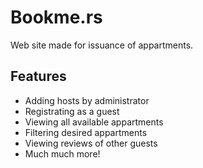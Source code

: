 # Bookme.rs

Web site made for issuance of appartments.

## Features
- Adding hosts by administrator
- Registrating as a guest
- Viewing all available appartments
- Filtering desired appartments
- Viewing reviews of other guests
- Much much more!
